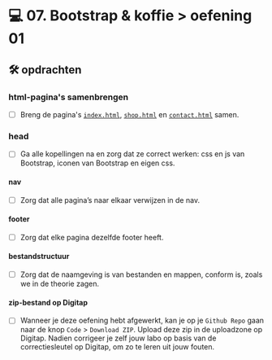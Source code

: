 # 💻 07. Bootstrap & koffie > oefening 01

## 🛠️ opdrachten

### html-pagina's samenbrengen
 - [ ] Breng de pagina's [`index.html`](index.html), [`shop.html`](shop.html) en  [`contact.html`](contact.html) samen.

### head
 - [ ] Ga alle kopellingen na en zorg dat ze correct werken: css en js van Bootstrap, iconen van Bootstrap en eigen css.

#### nav
- [ ] Zorg dat alle pagina’s naar elkaar verwijzen in de nav.

#### footer
- [ ] Zorg dat elke pagina dezelfde footer heeft.

#### bestandstructuur
- [ ] Zorg dat de naamgeving is van bestanden en mappen, conform is, zoals we in de theorie zagen. 

#### zip-bestand op Digitap
- [ ] Wanneer je deze oefening hebt afgewerkt, kan je op je `Github Repo` gaan naar de knop `Code` > `Download ZIP`. Upload deze zip in de uploadzone op Digitap. Nadien corrigeer je zelf jouw labo op basis van de correctiesleutel op Digitap, om zo te leren uit jouw fouten.